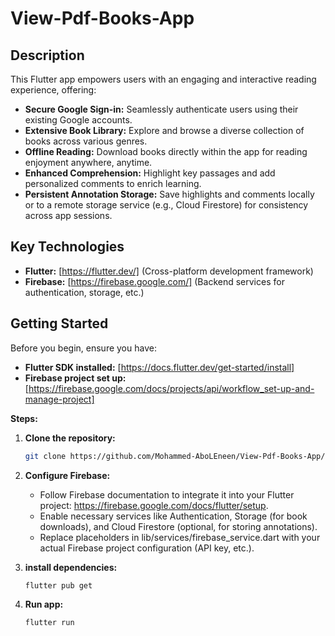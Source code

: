 # View-Pdf-Books-App

## Description

This Flutter app empowers users with an engaging and interactive reading experience, offering:

* **Secure Google Sign-in:** Seamlessly authenticate users using their existing Google accounts.
* **Extensive Book Library:** Explore and browse a diverse collection of books across various genres.
* **Offline Reading:** Download books directly within the app for reading enjoyment anywhere, anytime.
* **Enhanced Comprehension:** Highlight key passages and add personalized comments to enrich learning.
* **Persistent Annotation Storage:** Save highlights and comments locally or to a remote storage service (e.g., Cloud Firestore) for consistency across app sessions.

## Key Technologies

* **Flutter:** [https://flutter.dev/] (Cross-platform development framework)
* **Firebase:** [https://firebase.google.com/] (Backend services for authentication, storage, etc.)

## Getting Started

Before you begin, ensure you have:

* **Flutter SDK installed:** [https://docs.flutter.dev/get-started/install]
* **Firebase project set up:** [https://firebase.google.com/docs/projects/api/workflow_set-up-and-manage-project]

**Steps:**

1. **Clone the repository:**

   ```bash
   git clone https://github.com/Mohammed-AboLEneen/View-Pdf-Books-App/.git

2. **Configure Firebase:**
   * Follow Firebase documentation to integrate it into your Flutter project: https://firebase.google.com/docs/flutter/setup.
   * Enable necessary services like Authentication, Storage (for book downloads), and Cloud Firestore (optional, for storing annotations).
   * Replace placeholders in lib/services/firebase_service.dart with your actual Firebase project configuration (API key, etc.).

4. **install dependencies:**

   ```bash
   flutter pub get

5. **Run app:**

   ```bash
   flutter run

   
